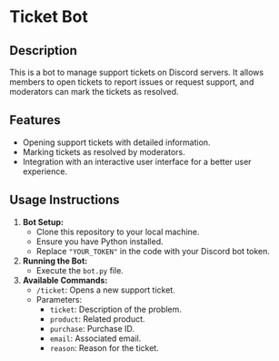 <h1>Ticket Bot</h1>
    <h2>Description</h2>
    <p>This is a bot to manage support tickets on Discord servers. It allows members to open tickets to report issues or request support, and moderators can mark the tickets as resolved.</p>

<h2>Features</h2>
    <ul>
        <li>Opening support tickets with detailed information.</li>
        <li>Marking tickets as resolved by moderators.</li>
        <li>Integration with an interactive user interface for a better user experience.</li>
    </ul>

<h2>Usage Instructions</h2>

  <ol>
        <li><strong>Bot Setup:</strong>
            <ul>
                <li>Clone this repository to your local machine.</li>
                <li>Ensure you have Python installed.</li>
                <li>Replace <code>"YOUR_TOKEN"</code> in the code with your Discord bot token.</li>
            </ul>
        </li>
        <li><strong>Running the Bot:</strong>
            <ul>
                <li>Execute the <code>bot.py</code> file.</li>
            </ul>
        </li>
        <li><strong>Available Commands:</strong>
            <ul>
                <li><code>/ticket</code>: Opens a new support ticket.</li>
                <li>Parameters:
                    <ul>
                        <li><code>ticket</code>: Description of the problem.</li>
                        <li><code>product</code>: Related product.</li>
                        <li><code>purchase</code>: Purchase ID.</li>
                        <li><code>email</code>: Associated email.</li>
                        <li><code>reason</code>: Reason for the ticket.</li>
                    </ul>
                </li>
            </ul>
        </li>
    </ol>
</body>
</html>
